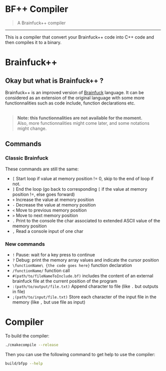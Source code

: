 # BF++ Compiler
> A Brainfuck++ compiler
---
This is a compiler that convert your Brainfuck++ code into C++ code and then compiles it to a binary.

# Brainfuck++
## Okay but what is Brainfuck++ ?
Brainfuck++ is an improved version of [Brainfuck](https://en.wikipedia.org/wiki/Brainfuck) language.
It can be considered as an extension of the original language with some more functionnalities such as code include, function declarations etc.<br>
<br>
> **Note: this functionnalities are not available for the moment.**<br>
> Also, more functionnalities might come later, and some notations might change.

## Commands
### Classic Brainfuck
These commands are still the same:
- `[` Start loop if value at memory position != 0, skip to the end of loop if not.
- `]` End the loop (go back to corresponding `[` if the value at memory position !=, else goes forward)
- `+` Increase the value at memory position
- `-` Decrease the value at memory position
- `<` Move to previous memory position
- `>` Move to next memory position
- `.` Print to the console the char associated to extended ASCII value of the memory position
- `,` Read a console input of one char

### New commands
- `!` Pause: wait for a key press to continue
- `?` Debug: print the memory array values and indicate the cursor position
- `\functionName\ {the code goes here}` function declaration
- `/functionName/` function call
- `#(path/to/fileNameToInclude.bf)` includes the content of an external brainfuck file at the current position of the program
- `:(path/to/output/file.txt)` Append character to file (like `.` but outputs in file)
- `;(path/to/input/file.txt)` Store each character of the input file in the memory (like `,` but use file as input)

# Compiler
To build the compiler:
```bash
./cmakecompile --release
```
Then you can use the following command to get help to use the compiler:
```bash
build/bfpp --help
```